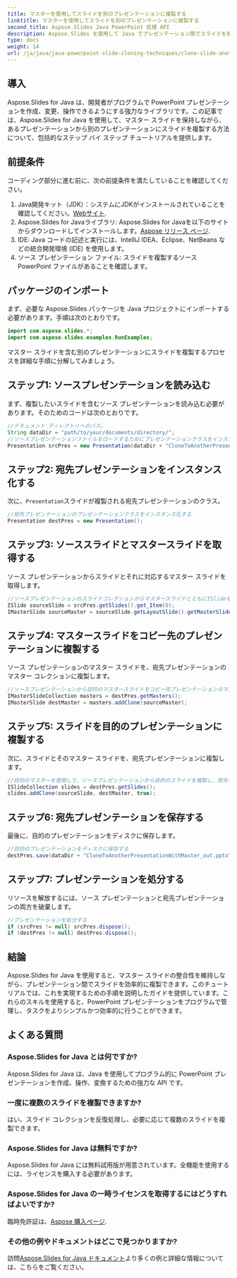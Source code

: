 ```yaml
---
title: マスターを使用してスライドを別のプレゼンテーションに複製する
linktitle: マスターを使用してスライドを別のプレゼンテーションに複製する
second_title: Aspose.Slides Java PowerPoint 処理 API
description: Aspose.Slides を使用して Java でプレゼンテーション間でスライドを複製する方法を学びます。マスター スライドを維持するためのステップバイステップのチュートリアルです。
type: docs
weight: 14
url: /ja/java/java-powerpoint-slide-cloning-techniques/clone-slide-another-presentation-master-powerpoint/
---
```

## 導入
Aspose.Slides for Java は、開発者がプログラムで PowerPoint プレゼンテーションを作成、変更、操作できるようにする強力なライブラリです。この記事では、Aspose.Slides for Java を使用して、マスター スライドを保持しながら、あるプレゼンテーションから別のプレゼンテーションにスライドを複製する方法について、包括的なステップ バイ ステップ チュートリアルを提供します。
## 前提条件
コーディング部分に進む前に、次の前提条件を満たしていることを確認してください。
1.  Java開発キット（JDK）：システムにJDKがインストールされていることを確認してください。[Webサイト](https://www.oracle.com/java/technologies/javase-downloads.html).
2.  Aspose.Slides for Javaライブラリ: Aspose.Slides for Javaを以下のサイトからダウンロードしてインストールします。[Aspose リリース ページ](https://releases.aspose.com/slides/java/).
3. IDE: Java コードの記述と実行には、IntelliJ IDEA、Eclipse、NetBeans などの統合開発環境 (IDE) を使用します。
4. ソース プレゼンテーション ファイル: スライドを複製するソース PowerPoint ファイルがあることを確認します。
## パッケージのインポート
まず、必要な Aspose.Slides パッケージを Java プロジェクトにインポートする必要があります。手順は次のとおりです。
```java
import com.aspose.slides.*;
import com.aspose.slides.examples.RunExamples;
```
マスター スライドを含む別のプレゼンテーションにスライドを複製するプロセスを詳細な手順に分解してみましょう。
## ステップ1: ソースプレゼンテーションを読み込む
まず、複製したいスライドを含むソース プレゼンテーションを読み込む必要があります。そのためのコードは次のとおりです。
```java
//ドキュメント ディレクトリへのパス。
String dataDir = "path/to/your/documents/directory/";
//ソースプレゼンテーションファイルをロードするためにプレゼンテーションクラスをインスタンス化する
Presentation srcPres = new Presentation(dataDir + "CloneToAnotherPresentationWithMaster.pptx");
```
## ステップ2: 宛先プレゼンテーションをインスタンス化する
次に、`Presentation`スライドが複製される宛先プレゼンテーションのクラス。
```java
//宛先プレゼンテーションのプレゼンテーションクラスをインスタンス化する
Presentation destPres = new Presentation();
```
## ステップ3: ソーススライドとマスタースライドを取得する
ソース プレゼンテーションからスライドとそれに対応するマスター スライドを取得します。
```java
//ソースプレゼンテーションのスライドコレクションからマスタースライドとともにISlideをインスタンス化します。
ISlide sourceSlide = srcPres.getSlides().get_Item(0);
IMasterSlide sourceMaster = sourceSlide.getLayoutSlide().getMasterSlide();
```
## ステップ4: マスタースライドをコピー先のプレゼンテーションに複製する
ソース プレゼンテーションのマスター スライドを、宛先プレゼンテーションのマスター コレクションに複製します。
```java
//ソースプレゼンテーションから目的のマスタースライドをコピー先プレゼンテーションのマスターコレクションに複製します。
IMasterSlideCollection masters = destPres.getMasters();
IMasterSlide destMaster = masters.addClone(sourceMaster);
```
## ステップ5: スライドを目的のプレゼンテーションに複製する
次に、スライドとそのマスター スライドを、宛先プレゼンテーションに複製します。
```java
//目的のマスターを使用して、ソースプレゼンテーションから目的のスライドを複製し、宛先プレゼンテーションのスライドコレクションの最後に配置します。
ISlideCollection slides = destPres.getSlides();
slides.addClone(sourceSlide, destMaster, true);
```
## ステップ6: 宛先プレゼンテーションを保存する
最後に、目的のプレゼンテーションをディスクに保存します。
```java
//目的のプレゼンテーションをディスクに保存する
destPres.save(dataDir + "CloneToAnotherPresentationWithMaster_out.pptx", SaveFormat.Pptx);
```
## ステップ7: プレゼンテーションを処分する
リソースを解放するには、ソース プレゼンテーションと宛先プレゼンテーションの両方を破棄します。
```java
//プレゼンテーションを処分する
if (srcPres != null) srcPres.dispose();
if (destPres != null) destPres.dispose();
```
## 結論
Aspose.Slides for Java を使用すると、マスター スライドの整合性を維持しながら、プレゼンテーション間でスライドを効率的に複製できます。このチュートリアルでは、これを実現するための手順を説明したガイドを提供しています。これらのスキルを使用すると、PowerPoint プレゼンテーションをプログラムで管理し、タスクをよりシンプルかつ効率的に行うことができます。
## よくある質問
### Aspose.Slides for Java とは何ですか?  
Aspose.Slides for Java は、Java を使用してプログラム的に PowerPoint プレゼンテーションを作成、操作、変換するための強力な API です。
### 一度に複数のスライドを複製できますか?  
はい、スライド コレクションを反復処理し、必要に応じて複数のスライドを複製できます。
### Aspose.Slides for Java は無料ですか?  
Aspose.Slides for Java には無料試用版が用意されています。全機能を使用するには、ライセンスを購入する必要があります。
### Aspose.Slides for Java の一時ライセンスを取得するにはどうすればよいですか?  
臨時免許証は、[Aspose 購入ページ](https://purchase.aspose.com/temporary-license/).
### その他の例やドキュメントはどこで見つかりますか?  
訪問[Aspose.Slides for Java ドキュメント](https://reference.aspose.com/slides/java/)より多くの例と詳細な情報については、こちらをご覧ください。
